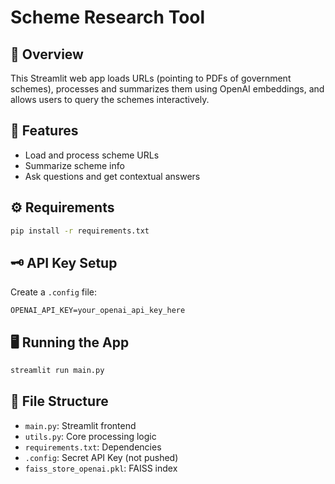 # Scheme Research Tool

## 🚀 Overview
This Streamlit web app loads URLs (pointing to PDFs of government schemes), processes and summarizes them using OpenAI embeddings, and allows users to query the schemes interactively.

## 🧩 Features
- Load and process scheme URLs
- Summarize scheme info
- Ask questions and get contextual answers

## ⚙️ Requirements
```bash
pip install -r requirements.txt
```

## 🗝️ API Key Setup
Create a `.config` file:
```
OPENAI_API_KEY=your_openai_api_key_here
```

## 🖥️ Running the App
```bash
streamlit run main.py
```

## 📂 File Structure
- `main.py`: Streamlit frontend
- `utils.py`: Core processing logic
- `requirements.txt`: Dependencies
- `.config`: Secret API Key (not pushed)
- `faiss_store_openai.pkl`: FAISS index
